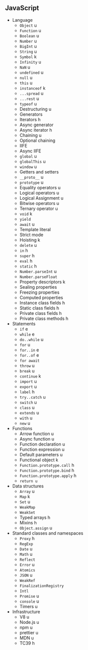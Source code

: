 ## JavaScript

- Language
  - `Object` u
  - `Function` u
  - `Boolean` u
  - `Number` u
  - `BigInt` u
  - `String` u
  - `Symbol` k
  - `Infinity` u
  - `NaN` u
  - `undefined` u
  - `null` u
  - `this` u
  - `instanceof` k
  - `...spread` u
  - `...rest` u
  - `typeof` u
  - Destructuring u
  - Generators
  - Iterators h
  - Async generator
  - Async iterator h
  - Chaining u
  - Optional chaining
  - IIFE
  - Async IIFE
  - `global` u
  - `globalThis` u
  - `window` u
  - Getters and setters
  - `__proto__` u
  - `prototype` u
  - Equality operators u
  - Logical operators u
  - Logical Assignment u
  - Bitwise operators u
  - Ternary operator u
  - `void` k
  - `yield`
  - `await` u
  - Template literal
  - Strict mode
  - Hoisting k
  - `delete` u
  - `in` h
  - `super` h
  - `eval` h
  - `static` h
  - `Number.parseInt` u
  - `Number.parseFloat`
  - Property descriptors k
  - Sealing properties
  - Freezing properties
  - Computed properties
  - Instance class fields h
  - Static class fields h
  - Private class fields h
  - Private class methods h
- Statements
  - `if` e
  - `while` e
  - `do..while` u
  - `for` u
  - `for..in` e
  - `for..of` e
  - `for await`
  - `throw` u
  - `break` u
  - `continue` k
  - `import` u
  - `export` u
  - `label` h
  - `try..catch` u
  - `switch` u
  - `class` u
  - `extends` u
  - `with` u
  - `new` u
- Functions
  - Arrow function u
  - Async function u
  - Function declaration u
  - Function expression u
  - Default parameters u
  - Functional object k
  - `Function.prototype.call` h
  - `Function.prototype.bind` h
  - `Function.prototype.apply` h
  - `return u`
- Data structures
  - `Array` u
  - `Map` k
  - `Set` u
  - `WeakMap`
  - `WeakSet`
  - Typed arrays h
  - Mixins h
  - `Object.assign` u
- Standard classes and namespaces
  - `Proxy` h
  - `RegExp`
  - `Date` u
  - `Math` u
  - `Reflect`
  - `Error` u
  - `Atomics`
  - `JSON` u
  - `WeakRef`
  - `FinalizationRegistry`
  - `Intl`
  - `Promise` u
  - `console` u
  - Timers u
- Infrastructure
  - V8 u
  - Node.js u
  - npm u
  - prettier u
  - MDN u
  - TC39 h
